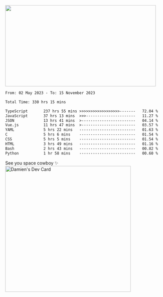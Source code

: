<img src="https://media.giphy.com/media/11KzOet1ElBDz2/giphy.gif" width="480" height="258" /> 

 <!--START_SECTION:waka-->

```txt
From: 02 May 2023 - To: 15 November 2023

Total Time: 330 hrs 15 mins

TypeScript       237 hrs 55 mins >>>>>>>>>>>>>>>>>>-------   72.04 %
JavaScript       37 hrs 13 mins  >>>----------------------   11.27 %
JSON             13 hrs 41 mins  >------------------------   04.14 %
Vue.js           11 hrs 47 mins  >------------------------   03.57 %
YAML             5 hrs 22 mins   -------------------------   01.63 %
C                5 hrs 6 mins    -------------------------   01.54 %
CSS              5 hrs 5 mins    -------------------------   01.54 %
HTML             3 hrs 49 mins   -------------------------   01.16 %
Bash             2 hrs 43 mins   -------------------------   00.82 %
Python           1 hr 58 mins    -------------------------   00.60 %
```

<!--END_SECTION:waka-->
 
 
 <!--
 <p align="center">
           <img src="https://wakatime.com/share/@b21fb822-1b1e-4a56-b3ac-d647f03795fd/3d8fc332-54a6-4d29-9469-965955d6e018.svg"/>
 </p>
 <p align="center">
  <img src="https://wakatime.com/share/@b21fb822-1b1e-4a56-b3ac-d647f03795fd/5d7b153c-4137-40c1-8270-25e516f9619c.svg"/>
 </p>
 -->
See you space cowboy ✨ 
<a href="https://app.daily.dev/damienCrackito"><img src="https://api.daily.dev/devcards/bdfb4da438e94198b16fb9008a873e8e.png?r=ac3" width="400" alt="Damien's Dev Card"/></a>


 
